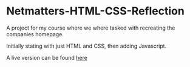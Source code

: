 # Netmatters-HTML-CSS-Reflection

A project for my course where we where tasked with recreating the companies homepage.

Initially stating with just HTML and CSS, then adding Javascript.

A live version can be found [here](https://netmatters.matthew-jones.netmatters-scs.co.uk/)

